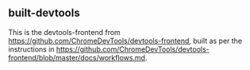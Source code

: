 ## built-devtools

This is the devtools-frontend from https://github.com/ChromeDevTools/devtools-frontend, built as per the instructions in https://github.com/ChromeDevTools/devtools-frontend/blob/master/docs/workflows.md.
